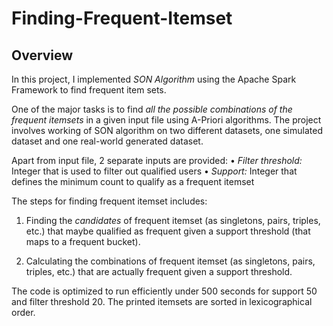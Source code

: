 # Finding-Frequent-Itemset

## Overview
In this project, I implemented *SON Algorithm* using the Apache Spark Framework to find frequent item sets.

One of the major tasks is to find *all the possible combinations of the frequent itemsets* in a given input file using A-Priori algorithms. The project involves working of SON algorithm on two different datasets, one simulated dataset and one real-world generated dataset.

Apart from input file, 2 separate inputs are provided:
•	*Filter threshold:* Integer that is used to filter out qualified users
•	*Support:* Integer that defines the minimum count to qualify as a frequent itemset 

The steps for finding frequent itemset includes: 

1)	Finding the *candidates* of frequent itemset (as singletons, pairs, triples, etc.) that maybe qualified as frequent given a support threshold (that maps to a frequent bucket).

2)	Calculating the combinations of frequent itemset (as singletons, pairs, triples, etc.) that are actually frequent given a support threshold. 

The code is optimized to run efficiently under 500 seconds for support 50 and filter threshold 20. The printed itemsets are sorted in lexicographical order.

